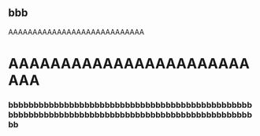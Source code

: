 ## bbb
AAAAAAAAAAAAAAAAAAAAAAAAAAAA

# AAAAAAAAAAAAAAAAAAAAAAAAAA


### bbbbbbbbbbbbbbbbbbbbbbbbbbbbbbbbbbbbbbbbbbbbbbbbbbbbbbbbbbbbbbbbbbbbbbbbbbbbbbbbbbbbbbbbbbbbbbbbbb
